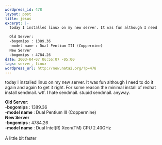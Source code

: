 ```yaml
--- 
wordpress_id: 478
layout: post
title: jesus
excerpt: |-
  today I installed linux on my new server. It was fun although I need to do it again and again to get it right. For some reason the minimal install of redhat install sendmail. wtf. I hate sendmail. stupid sendmail. anyway. 
  
  Old Server:
  -bogomips : 1389.36
  -model name : Dual Pentium III (Coppermine)
  New Server
  -bogomips : 4784.26
date: 2003-04-07 06:56:07 -05:00
tags: server, linux
wordpress_url: http://new.nata2.org/?p=478
---
```

today I installed linux on my new server. It was fun although I need to do it again and again to get it right. For some reason the minimal install of redhat install sendmail. wtf. I hate sendmail. stupid sendmail. anyway. <br/>

<b>Old Server:</b><br/>
-<b>bogomips</b> : 1389.36<br/>
-<b>model name</b> : Dual Pentium III (Coppermine)<br/>
<b>New Server</b><br/>
-<b>bogomips</b> : 4784.26<br/>
-<b>model name</b> : Dual Intel(R) Xeon(TM) CPU 2.40GHz<br/>
<br/>
A little bit faster
